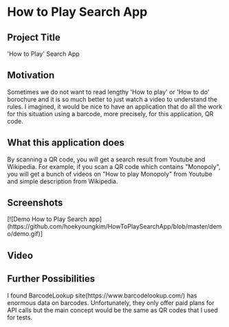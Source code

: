 # How to Play Search App
<h2>Project Title</h2>
<p>'How to Play' Search App</p>

<h2>Motivation</h2>
<p>Sometimes we do not want to read lengthy 'How to play' or 'How to do' borochure and it is so much better to just watch a video to understand the rules. I imagined, it would be nice to have an application that do all the work for this situation using a barcode, more precisely, for this application, QR code.</p>

<h2>What this application does</h2>
<p>By scanning a QR code, you will get a search result from Youtube and Wikipedia. For example, if you scan a QR code which contains "Monopoly", you will get a bunch of videos on "How to play Monopoly" from Youtube and simple description from Wikipedia. </p>

<h2>Screenshots</h2>
[![Demo How to Play Search app](https://github.com/hoekyoungkim/HowToPlaySearchApp/blob/master/demo/demo.gif)]


<h2>Video</h2>

<h2>Further Possibilities </h2>
I found BarcodeLookup site(https://www.barcodelookup.com/) has enormous data on barcodes. Unfortunately, they only offer paid plans for API calls but the main concept would be the same as QR codes that I used for tests.
